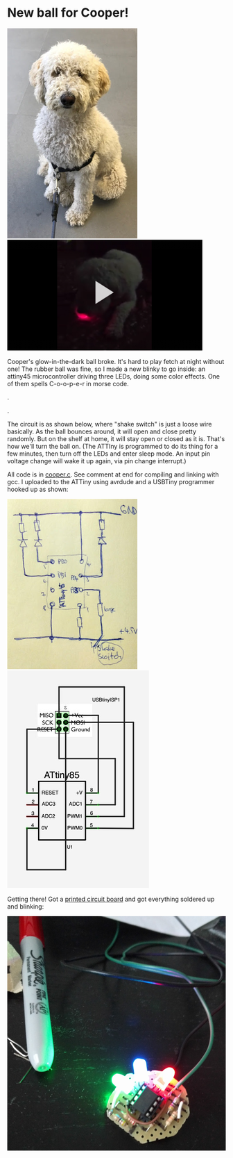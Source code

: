 # New ball for Cooper!

![best dog](kerp.jpg "best dog")
[![video of finished ball](vid_still.png)](https://www.youtube.com/watch?v=VsD0VAgUd00)

Cooper's glow-in-the-dark ball broke. It's hard to play fetch at night without one! The rubber ball was fine, so I made a new blinky to go inside: an attiny45 microcontroller driving three LEDs, doing some color effects. One of them spells C-o-o-p-e-r in morse code.

.

.

The circuit is as shown below, where "shake switch" is just a loose wire basically. As the ball bounces around, it will open and close pretty randomly. But on the shelf at home, it will stay open or closed as it is. That's how we'll turn the ball on. (The ATTIny is programmed  to do its thing for a few minutes, then turn off the LEDs and enter sleep mode. An input pin voltage change will wake it up again, via pin change interrupt.)

All code is in [cooper.c](cooper.c). See comment at end for compiling and linking with gcc. I uploaded to the ATTiny using avrdude and a USBTiny programmer hooked up as shown:

![schematic](circuit.jpg)
![usbprog](attiny-programming-schematics.jpg)

Getting there! Got a [printed circuit board](IMG_20161202_174834.jpg) and got everything soldered up and blinking:

![itworks](IMG_20161211_154508.jpg)
